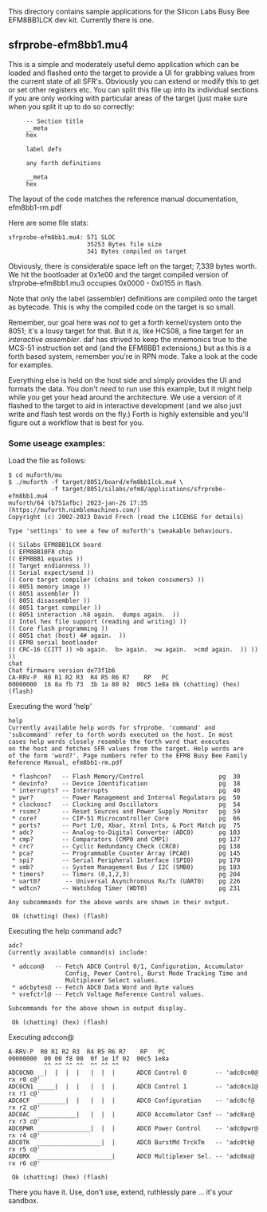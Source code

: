 This directory contains sample applications for the Silicon Labs Busy
Bee EFM8BB1LCK dev kit. Currently there is one.

## sfrprobe-efm8bb1.mu4 

This is a simple and moderately useful demo application which can be loaded and
flashed onto the target to provide a UI for grabbing values from the current 
state of all SFR's. Obviously you can extend or modify this to get or set other
registers etc.  You can split this file up into its individual sections if you
are only working with particular areas of the target (just make sure when you
split it up to do so correctly:

```
     -- Section title
     __meta
     hex
     
     label defs
     
     any forth definitions
     
     __meta
     hex
```

The layout of the code matches the reference manual documentation, efm8bb1-rm.pdf

Here are some file stats:

```
sfrprobe-efm8bb1.mu4: 571 SLOC
                      35253 Bytes file size
                      341 Bytes compiled on target
```

Obviously, there is considerable space left on the target; 7,339 bytes
worth.  We hit the bootloader at 0x1e00 and the target compiled version of 
sfrprobe-efm8bb1.mu3 occupies 0x0000 - 0x0155 in flash. 

Note that only the label (assembler) definitions are compiled onto the target
as bytecode.  This is why the compiled code on the target is so small.

Remember, our goal here was *not* to get a forth kernel/system onto the 8051; 
it's a lousy target for that.  But it *is*, like HCS08, a fine target for an 
*interactive assembler*. daf has strived to keep the mnemonics true to the 
MCS-51 instruction set and (and the EFM8BB1 extensions,) but as this *is* a 
forth based system, remember you're in RPN mode.  Take a look at the code for 
examples.

Everything else is held on the host side and simply provides the UI and
formats the data.  You don't *need* to run use this example, but it might help 
while you get your head around the architecture. We use a version of it flashed
to the target to aid in interactive development (and we also just write and
flash test words on the fly.)  Forth is highly extensible and you'll figure out
a workflow that is best for you.

### Some useage examples:

Load the file as follows:

```
$ cd muforth/mu
$ ./muforth -f target/8051/board/efm8bb1lck.mu4 \ 
            -f target/8051/silabs/efm8/applications/sfrprobe-efm8bb1.mu4
muforth/64 (b751afbc) 2023-jan-26 17:35
(https://muforth.nimblemachines.com/)
Copyright (c) 2002-2023 David Frech (read the LICENSE for details)

Type 'settings' to see a few of muforth's tweakable behaviours.

(( Silabs EFM8BB1LCK board 
(( EFM8BB10F8 chip 
(( EFM8BB1 equates )) 
(( Target endianness )) 
(( Serial expect/send )) 
(( Core target compiler (chains and token consumers) )) 
(( 8051 memory image )) 
(( 8051 assembler )) 
(( 8051 disassembler )) 
(( 8051 target compiler )) 
(( 8051 interaction .h8 again.  dumps again.  )) 
(( Intel hex file support (reading and writing) )) 
(( Core flash programming )) 
(( 8051 chat (host) 4# again.  )) 
(( EFM8 serial bootloader 
(( CRC-16 CCITT )) >b again.  b> again.  >w again.  >cmd again.  )) ))
)) 
chat 
Chat firmware version de73f1b6
CA-RRV-P  R0 R1 R2 R3  R4 R5 R6 R7    RP   PC
00000000  16 8a fb 73  3b 1a 80 02  00c5 1e8a Ok (chatting) (hex)
(flash)
```

Executing the word 'help'

```
help
Currently available help words for sfrprobe. 'command' and 
'subcommand' refer to forth words executed on the host. In most 
cases help words closely resemble the forth word that executes 
on the host and fetches SFR values from the target. Help words are 
of the form 'word?'. Page numbers refer to the EFM8 Busy Bee Family 
Reference Manual, efm8bb1-rm.pdf 

 * flashcon?   -- Flash Memory/Control                     pg  30 
 * devinfo?    -- Device Identification                    pg  38 
 * interrupts? -- Interrupts                               pg  40 
 * pwr?        -- Power Management and Internal Regulators pg  50 
 * clockosc?   -- Clocking and Oscillators                 pg  54 
 * rssmc?      -- Reset Sources and Power Supply Monitor   pg  59 
 * core?       -- CIP-51 Microcontroller Core              pg  66 
 * ports?      -- Port I/O, Xbar, Xtrnl Ints, & Port Match pg  75 
 * adc?        -- Analog-to-Digital Converter (ADC0)       pg 103 
 * cmp?        -- Comparators (CMP0 and CMP1)              pg 127 
 * crc?        -- Cyclic Redundancy Check (CRC0)           pg 138 
 * pca?        -- Programmable Counter Array (PCA0)        pg 145 
 * spi?        -- Serial Peripheral Interface (SPI0)       pg 170 
 * smb?        -- System Management Bus / I2C (SMB0)       pg 183 
 * timers?     -- Timers (0,1,2,3)                         pg 204 
 * uart0?       -- Universal Asynchronous Rx/Tx (UART0)    pg 226 
 * wdtcn?      -- Watchdog Timer (WDT0)                    pg 231 

Any subcommands for the above words are shown in their output. 

 Ok (chatting) (hex) (flash)
```

Executing the help command adc?

```
adc?
Currently available command(s) include: 

 * adccon@   -- Fetch ADC0 Control 0/1, Configuration, Accumulator
                Config, Power Control, Burst Mode Tracking Time and 
                Multiplexer Select values. 
 * adcbytes@ -- Fetch ADC0 Data Word and Byte values 
 * vrefctrl@ -- Fetch Voltage Reference Control values. 

Subcommands for the above shown in output display. 

 Ok (chatting) (hex) (flash)
```

Executing adccon@

```
A-RRV-P  R0 R1 R2 R3  R4 R5 R6 R7    RP   PC
00000000  00 00 f8 00  0f 1e 1f 02  00c5 1e8a
          ^^ ^^ ^^ ^^  ^^ ^^ ^^ 
ADC0CN0 __|  |  |  |   |  |  |      ADC0 Control 0        -- 'adc0cn0@ rx r0 c@' 
ADC0CN1 _____|  |  |   |  |  |      ADC0 Control 1        -- 'adc0cn1@ rx r1 c@' 
ADC0CF  ________|  |   |  |  |      ADC0 Configuration    -- 'adc0cf@  rx r2 c@' 
ADC0AC  ___________|   |  |  |      ADC0 Accumulator Conf -- 'adc0ac@  rx r3 c@' 
ADC0PWR _______________|  |  |      ADC0 Power Control    -- 'adc0pwr@ rx r4 c@' 
ADC0TK  __________________|  |      ADC0 BurstMd TrckTm   -- 'adc0tk@  rx r5 c@' 
ADC0MX  _____________________|      ADC0 Multiplexer Sel. -- 'adc0mx@  rx r6 c@' 

 Ok (chatting) (hex) (flash)
```

There you have it.  Use, don't use, extend, ruthlessly pare ... it's your sandbox. 
